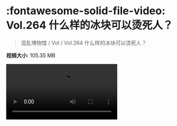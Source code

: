 # :fontawesome-solid-file-video: Vol.264 什么样的冰块可以烫死人？

> 混乱博物馆 / Vol / Vol.264 什么样的冰块可以烫死人？

**视频大小**: 105.35 MB

<div class="video"><video src="https://file.hsyhx.top/archive/混乱博物馆/Vol/Vol.264 什么样的冰块可以烫死人？.mp4" controls preload>🤔 您的浏览器不支持 video 标签</video></div>